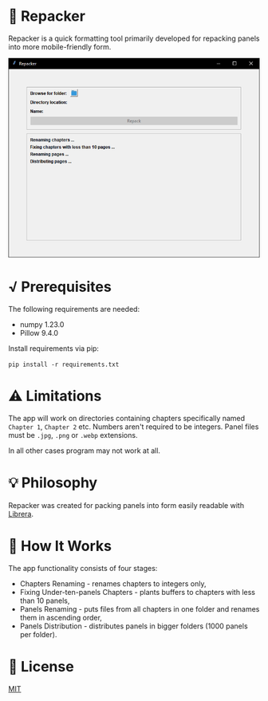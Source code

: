 # 📜  Repacker

 Repacker is a quick formatting tool primarily developed for repacking panels into more mobile-friendly form.

![Base](images/base.png)

# √ Prerequisites

The following requirements are needed:
- numpy 1.23.0
- Pillow 9.4.0

Install requirements via pip:

`pip install -r requirements.txt`

# ⚠️ Limitations

The app will work on directories containing chapters specifically named `Chapter 1`, `Chapter 2` etc. Numbers aren't required to be integers. Panel files must be `.jpg`, `.png` or `.webp` extensions.

In all other cases program may not work at all.

# 💡 Philosophy

 Repacker was created for packing panels into form easily readable with [Librera](https://librera.mobi/).

# 🧬 How It Works

The app functionality consists of four stages:
- Chapters Renaming - renames chapters to integers only,
- Fixing Under-ten-panels Chapters - plants buffers to chapters with less than 10 panels,
- Panels Renaming - puts files from all chapters in one folder and renames them in ascending order,
- Panels Distribution - distributes panels in bigger folders (1000 panels per folder).

# 📖 License
[MIT](https://choosealicense.com/licenses/mit/)